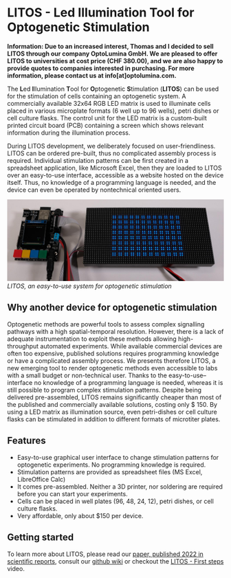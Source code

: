 # LITOS - **L**ed **I**llumination **T**ool for **O**ptogenetic **S**timulation

**Information: Due to an increased interest, Thomas and I decided to sell LITOS through our company OptoLumina GmbH. We are pleased to offer LITOS to universities at cost price (CHF 380.00), and we are also happy to provide quotes to companies interested in purchasing. For more information, please contact us at info[at]optolumina.com.**

The **L**ed **I**llumination **T**ool for **O**ptogenetic **S**timulation (**LITOS**) can be used for the stimulation of cells containing an optogenetic system. A commercially available 32x64 RGB LED matrix is used to illuminate cells placed in various microplate formats (6 well up to 96 wells), petri dishes or cell culture flasks. The control unit for the LED matrix is a custom-built printed circuit board (PCB) containing a screen which shows relevant information during the illumination process. 

During LITOS development, we deliberately focused on user-friendliness. LITOS can be ordered pre-built, thus no complicated assembly process is required. Individual stimulation patterns can be first created in a spreadsheet application, like Microsoft Excel, then they are loaded to LITOS over an easy-to-use interface, accessible as a website hosted on the device itself. Thus, no knowledge of a programming language is needed, and the device can even be operated by nontechnical oriented users. 


![LITOS](/images/litos_running.jpg)
*LITOS, an easy-to-use system for optogenetic stimulation*

## Why another device for optogenetic stimulation
Optogenetic methods are powerful tools to assess complex signalling pathways with a high spatial-temporal resolution. However, there is a lack of adequate instrumentation to exploit these methods allowing high-throughput automated experiments. While available commercial devices are often too expensive, published solutions requires programming knowledge or have a complicated assembly process. We presents therefore LITOS, a new emerging tool to render optogenetic methods even accessible to labs with a small budget or non-technical user. Thanks to the easy-to-use–interface no knowledge of a programming language is needed, whereas it is still possible to program complex stimulation patterns. Despite being delivered pre-assembled, LITOS remains significantly cheaper than most of the published and commercially available solutions, costing only $ 150. By using a LED matrix as illumination source, even petri-dishes or cell culture flasks can be stimulated in addition to different formats of microtiter plates.

## Features 
- Easy-to-use graphical user interface to change stimulation patterns for optogenetic experiments. No programming knowledge is required. 
- Stimulation patterns are provided as spreadsheet files (MS Excel, LibreOffice Calc)
- It comes pre-assembled. Neither a 3D printer, nor soldering are required before you can start your experiments. 
- Cells can be placed in well plates (96, 48, 24, 12), petri dishes, or cell culture flasks. 
- Very affordable, only about $150 per device. 

## Getting started

To learn more about LITOS, please read our [paper, published 2022 in scientific reports](https://www.nature.com/articles/s41598-022-17312-x), consult our [github wiki](../../wiki) or checkout the [LITOS - First steps](https://youtu.be/o76gi3OUZvs) video. 
 
